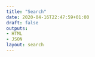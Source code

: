 ```yaml
---
title: "Search"
date: 2020-04-16T22:47:59+01:00
draft: false
outputs: 
- HTML
- JSON
layout: search
---
```


